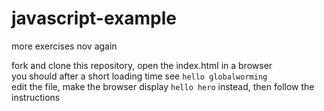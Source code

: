 # javascript-example

more exercises nov again

fork and clone this repository, open the index.html in a browser  
you should after a short loading time see `hello globalworming`  
edit the file, make the browser display `hello hero` instead, then follow the instructions











